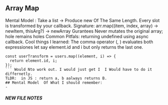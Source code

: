 ## Array Map

Mental Model : Take a list -> Produce new Of The Same Length. Every slot is transformed by your callback.
Signature: arr.map((item, index, array) -> newItem, thisArg?) -> newArray
Gurantees Never mutates the original array; hole remains holes
Common Pitfals: returning undefined using async callback.
Cool things I learned:
The comma operator (, ) evaluates both expressiones let say element.id and i but only returns the last one.

````
const userTransform = users.map((element, i) => {
  return element.id, i;
});
``` Would Nto work out. I would just get I  I Would have to do it differnetly.
TLDR:  in JS : return a, b aalways returns B.
## Mental Model  Of What I should remember:
-
````

##### NEW FILE NOTES
